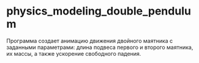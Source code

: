 # physics_modeling_double_pendulum
Программа создает анимацию движения двойного маятника с заданными параметрами: длина подвеса первого и второго маятника, их массы, а также ускорение свободного падения.
